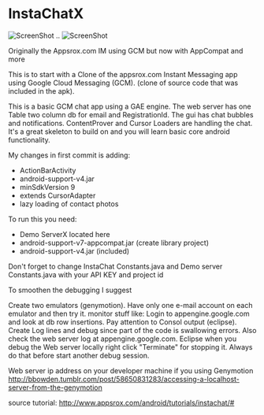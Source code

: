 InstaChatX
==========

![ScreenShot](https://raw.github.com/erikswed/InstaChatX/master/InstaChatX/Device1.png) ..  ![ScreenShot](https://raw.github.com/erikswed/InstaChatX/master/InstaChatX/Device2.png)


Originally the Appsrox.com IM using GCM but now with AppCompat and more

This is to start with a Clone of the appsrox.com Instant Messaging app using Google Cloud Messaging (GCM). (clone of source code that was included in the apk). 

This is a basic GCM chat app using a GAE engine. The web server has one Table two column db for email and RegistrationId. The gui has chat bubbles and notifications. ContentProver and Cursor Loaders are handling the chat. It's a great skeleton to build on and you will learn basic core android functionality. 

My changes in first commit is adding:
- ActionBarActivity 
- android-support-v4.jar
- minSdkVersion 9
- extends CursorAdapter
- lazy loading of contact photos


To run this you need: 
- Demo ServerX located here
- android-support-v7-appcompat.jar (create library project)
- android-support-v4.jar (included)

Don't forget to change InstaChat Constants.java and Demo server Constants.java with your API KEY and project id

To smoothen the debugging I suggest

Create two emulators (genymotion). Have only one e-mail account on each emulator and then try it. monitor stuff like: Login to appengine.google.com and look at db row insertions. Pay attention to Consol output (eclipse). Create Log lines and debug since part of the code is swallowing errors. Also check the web server log at appengine.google.com. Eclipse when you debug the Web server locally right click "Terminate" for stopping it. Always do that before start another debug session. 

Web server ip address on your developer machine if you using Genymotion
http://bbowden.tumblr.com/post/58650831283/accessing-a-localhost-server-from-the-genymotion

source tutorial:
http://www.appsrox.com/android/tutorials/instachat/#
